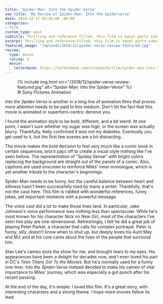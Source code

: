 ```yaml
---
title: 'Spider-Man: Into the Spider-Verse'
seo_title: 'My Review of Spider-Man: Into the Spiderverse'
date: 2018-12-17 05:45:00 -06:00
categories:
- Film
custom_type: post
subtitle: Thrilling and reference-filled, this film is equal parts substance and fun
excerpt: Thrilling and reference-filled, this film is equal parts substance and fun
featured_image: "/uploads/2018/12/spider-verse-review-featured.jpg"
review:
  type: movie
  rating: 5
  movie:
    letterboxd: https://letterboxd.com/ttimsmith/film/spider-man-into-the-spider-verse/
---
```


<figure class="extendout">
  {% include img.html src="/2018/12/spider-verse-review-featured.jpg" alt="Spider-Man: Into the Spider-Verse" %}
  <figcaption><span class="image__copyright">&copy; Sony Pictures Animation</span></figcaption>
</figure>

_Into the Spider-Verse_ is another in a long line of animation films that proves more attention needs to be paid to this medium. Don't let the fact that this movie is animated or superhero-centric deceive you.

I found the animation style to be bold, different, and a bit weird. At one point, I wasn't sure whether my sugar was high, or the screen was actually blurry. Thankfully, Kelly confirmed it _was not_ my diabetes. Eventually you get used to it, but the first few scenes are a bit distracting.

The movie makes the bold decision to feel very much like a comic book in certain sequences, and it pays off to create a visual style nothing like I've seen before. The representation of "Spidey Sense" with bright colors replacing the background are straight out of the panels of a comic. Also, captions are used onscreen to reinforce Miles' inner monologue, which is yet another tribute to the character's beginnings.

Spider-Man needs to be funny, but the careful balance between heart and silliness hasn't been successfully toed by many a writer. Thankfully, that's not the case here. This film is riddled with wonderful references, funny jokes, yet important moments with a powerful message.

The voice cast did a lot to make those lines land. In particular, Jake Johnson's voice performance was nothing less than spectacular. While he's most known for his character Nick on _New Girl_, most of the characters I've seen him play are one-dimensional. Refreshingly, I felt he did a great job of playing Peter Parker, a character that calls for complex portrayal. Peter is funny, silly, doesn't know when to shut up, but deeply loves his Aunt May and MJ, and at his core cares about the lives of the people that surround him.

Stan Lee's cameo stole the show for me, and brought tears to my eyes. His appearances have been a delight for decades now, and I even loved his part in DC's _Teen Titans Go! To the Movies_. But he's normally used for a funny one-liner. _Into the Spider-Verse_ instead decided to make his cameo of vital importance to Miles' journey, which was especially a gut punch after his recent passing.

At the end of the day, it's simple: I loved this film. It's a great story, with interesting characters and a strong theme. I hope more movies follow its lead.
